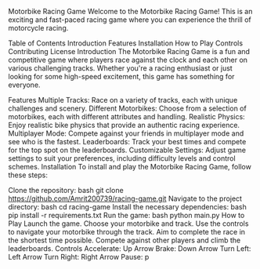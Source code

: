 Motorbike Racing Game
Welcome to the Motorbike Racing Game! This is an exciting and fast-paced racing game where you can experience the thrill of motorcycle racing.

Table of Contents
Introduction
Features
Installation
How to Play
Controls
Contributing
License
Introduction
The Motorbike Racing Game is a fun and competitive game where players race against the clock and each other on various challenging tracks. Whether you're a racing enthusiast or just looking for some high-speed excitement, this game has something for everyone.

Features
Multiple Tracks: Race on a variety of tracks, each with unique challenges and scenery.
Different Motorbikes: Choose from a selection of motorbikes, each with different attributes and handling.
Realistic Physics: Enjoy realistic bike physics that provide an authentic racing experience.
Multiplayer Mode: Compete against your friends in multiplayer mode and see who is the fastest.
Leaderboards: Track your best times and compete for the top spot on the leaderboards.
Customizable Settings: Adjust game settings to suit your preferences, including difficulty levels and control schemes.
Installation
To install and play the Motorbike Racing Game, follow these steps:

Clone the repository:
bash
git clone https://github.com/Amrit200739/racing-game.git
Navigate to the project directory:
bash
cd racing-game
Install the necessary dependencies:
bash
pip install -r requirements.txt
Run the game:
bash
python main.py
How to Play
Launch the game.
Choose your motorbike and track.
Use the controls to navigate your motorbike through the track.
Aim to complete the race in the shortest time possible.
Compete against other players and climb the leaderboards.
Controls
Accelerate:  Up Arrow
Brake:  Down Arrow
Turn Left:  Left Arrow
Turn Right:  Right Arrow
Pause: p
